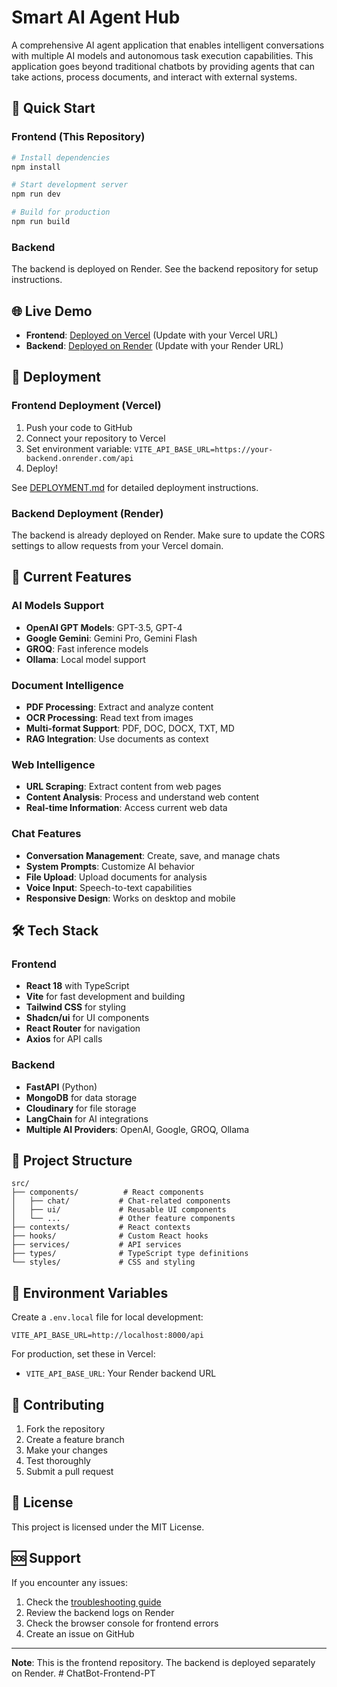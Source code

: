 # Smart AI Agent Hub

A comprehensive AI agent application that enables intelligent conversations with multiple AI models and autonomous task execution capabilities. This application goes beyond traditional chatbots by providing agents that can take actions, process documents, and interact with external systems.

## 🚀 Quick Start

### Frontend (This Repository)
```bash
# Install dependencies
npm install

# Start development server
npm run dev

# Build for production
npm run build
```

### Backend
The backend is deployed on Render. See the backend repository for setup instructions.

## 🌐 Live Demo

- **Frontend**: [Deployed on Vercel](https://your-app.vercel.app) (Update with your Vercel URL)
- **Backend**: [Deployed on Render](https://your-backend.onrender.com) (Update with your Render URL)

## 🚀 Deployment

### Frontend Deployment (Vercel)
1. Push your code to GitHub
2. Connect your repository to Vercel
3. Set environment variable: `VITE_API_BASE_URL=https://your-backend.onrender.com/api`
4. Deploy!

See [DEPLOYMENT.md](./DEPLOYMENT.md) for detailed deployment instructions.

### Backend Deployment (Render)
The backend is already deployed on Render. Make sure to update the CORS settings to allow requests from your Vercel domain.

## 🎯 Current Features

### AI Models Support
- **OpenAI GPT Models**: GPT-3.5, GPT-4
- **Google Gemini**: Gemini Pro, Gemini Flash
- **GROQ**: Fast inference models
- **Ollama**: Local model support

### Document Intelligence
- **PDF Processing**: Extract and analyze content
- **OCR Processing**: Read text from images
- **Multi-format Support**: PDF, DOC, DOCX, TXT, MD
- **RAG Integration**: Use documents as context

### Web Intelligence
- **URL Scraping**: Extract content from web pages
- **Content Analysis**: Process and understand web content
- **Real-time Information**: Access current web data

### Chat Features
- **Conversation Management**: Create, save, and manage chats
- **System Prompts**: Customize AI behavior
- **File Upload**: Upload documents for analysis
- **Voice Input**: Speech-to-text capabilities
- **Responsive Design**: Works on desktop and mobile

## 🛠️ Tech Stack

### Frontend
- **React 18** with TypeScript
- **Vite** for fast development and building
- **Tailwind CSS** for styling
- **Shadcn/ui** for UI components
- **React Router** for navigation
- **Axios** for API calls

### Backend
- **FastAPI** (Python)
- **MongoDB** for data storage
- **Cloudinary** for file storage
- **LangChain** for AI integrations
- **Multiple AI Providers**: OpenAI, Google, GROQ, Ollama

## 📁 Project Structure

```
src/
├── components/          # React components
│   ├── chat/           # Chat-related components
│   ├── ui/             # Reusable UI components
│   └── ...             # Other feature components
├── contexts/           # React contexts
├── hooks/              # Custom React hooks
├── services/           # API services
├── types/              # TypeScript type definitions
└── styles/             # CSS and styling
```

## 🔧 Environment Variables

Create a `.env.local` file for local development:

```env
VITE_API_BASE_URL=http://localhost:8000/api
```

For production, set these in Vercel:
- `VITE_API_BASE_URL`: Your Render backend URL

## 🤝 Contributing

1. Fork the repository
2. Create a feature branch
3. Make your changes
4. Test thoroughly
5. Submit a pull request

## 📄 License

This project is licensed under the MIT License.

## 🆘 Support

If you encounter any issues:
1. Check the [troubleshooting guide](./DEPLOYMENT.md#troubleshooting)
2. Review the backend logs on Render
3. Check the browser console for frontend errors
4. Create an issue on GitHub

---

**Note**: This is the frontend repository. The backend is deployed separately on Render.
#   C h a t B o t - F r o n t e n d - P T 
 
 
